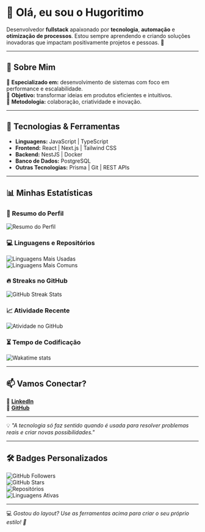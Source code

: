 # 👋 Olá, eu sou o Hugoritimo

Desenvolvedor **fullstack** apaixonado por **tecnologia**, **automação** e **otimização de processos**. Estou sempre aprendendo e criando soluções inovadoras que impactam positivamente projetos e pessoas. 🌟

---

## 🚀 Sobre Mim

🔹 **Especializado em:** desenvolvimento de sistemas com foco em performance e escalabilidade.  
🔹 **Objetivo:** transformar ideias em produtos eficientes e intuitivos.  
🔹 **Metodologia:** colaboração, criatividade e inovação.  

---

## 🔧 Tecnologias & Ferramentas

- **Linguagens:** JavaScript | TypeScript  
- **Frontend:** React | Next.js | Tailwind CSS  
- **Backend:** NestJS | Docker  
- **Banco de Dados:** PostgreSQL  
- **Outras Tecnologias:** Prisma | Git | REST APIs  

---

## 📊 Minhas Estatísticas

### 🌟 Resumo do Perfil
![Resumo do Perfil](https://github-profile-summary-cards.vercel.app/api/cards/profile-details?username=Hugoritimo&theme=tokyonight)

### 💻 Linguagens e Repositórios
![Linguagens Mais Usadas](https://github-profile-summary-cards.vercel.app/api/cards/repos-per-language?username=Hugoritimo&theme=tokyonight)  
![Linguagens Mais Comuns](https://github-profile-summary-cards.vercel.app/api/cards/most-commit-language?username=Hugoritimo&theme=tokyonight)

### 🔥 Streaks no GitHub
![GitHub Streak Stats](https://github-readme-streak-stats.herokuapp.com/?user=Hugoritimo&theme=black-ice&hide_border=true&stroke=0000&background=060A0CD0)

### 📈 Atividade Recente
![Atividade no GitHub](https://github-readme-activity-graph.vercel.app/graph?username=Hugoritimo&bg_color=0d1117&color=79ff97&line=79ff97&point=ffffff&area=true&hide_border=true)

### ⏳ Tempo de Codificação
![Wakatime stats](https://github-readme-stats.vercel.app/api/wakatime?username=hugoritimo&theme=dark)


---

## 📫 Vamos Conectar?

🔗 [**LinkedIn**](https://linkedin.com/in/Hugoritimo)  
🔗 [**GitHub**](https://github.com/Hugoritimo)  

---

💡 *"A tecnologia só faz sentido quando é usada para resolver problemas reais e criar novas possibilidades."*

---

## 🛠 Badges Personalizados

![GitHub Followers](https://img.shields.io/github/followers/Hugoritimo?style=social)  
![GitHub Stars](https://img.shields.io/github/stars/Hugoritimo?style=social)  
![Repositórios](https://img.shields.io/badge/Repos-10-blue)  
![Linguagens Ativas](https://img.shields.io/github/languages/top/Hugoritimo)

---

💻 *Gostou do layout? Use as ferramentas acima para criar o seu próprio estilo! 🚀*
